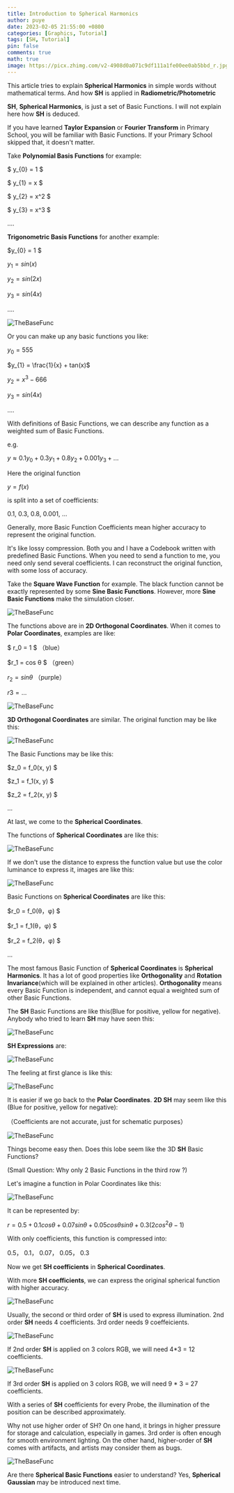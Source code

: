 ```yaml
---
title: Introduction to Spherical Harmonics
author: puye
date: 2023-02-05 21:55:00 +0800
categories: [Graphics, Tutorial]
tags: [SH, Tutorial]
pin: false
comments: true
math: true
image: https://picx.zhimg.com/v2-4908d0a071c9df111a1fe00ee0ab5bbd_r.jpg
---
```


This article tries to explain **Spherical Harmonics** in simple words without mathematical terms. And how **SH** is applied in **Radiometric/Photometric**

**SH**, **Spherical Harmonics**, is just a set of Basic Functions. I will not explain here how **SH** is deduced.

If you have learned **Taylor Expansion** or **Fourier Transform** in Primary School, you will be familiar with Basic Functions. If your Primary School skipped that, it doesn't matter.

Take **Polynomial Basis Functions** for example:

$ y_{0} = 1 $

$ y_{1} = x $

$ y_{2} = x^2 $

$ y_{3} = x^3 $

....

**Trigonometric Basis Functions** for another example:

$y_{0} = 1 $

$y_{1} = sin(x)$

$y_{2} = sin(2x)$

$y_{3} = sin(4x)$

....

![TheBaseFunc](https://pic1.zhimg.com/v2-ab9c4891e80f3ac3f68713e74e16fde4_r.jpg)



Or you can make up any basic functions you like:

$y_{0} = 555$

$y_{1} = \frac{1}{x} + tan(x)$

$y_{2} = x^3 - 666$

$y_{3} = sin(4x)$

....

With definitions of Basic Functions, we can describe any function as a weighted sum of Basic Functions.

e.g.

$y \approx 0.1 y_0 + 0.3 y_1 + 0.8 y_2 + 0.001 y_3+...$

Here the original function

$y = f(x)$

is split into a set of coefficients:

0.1, 0.3, 0.8, 0.001, ...

Generally, more Basic Function Coefficients mean higher accuracy to represent the original function.

It's like lossy compression. Both you and I have a Codebook written with predefined Basic Functions. When you need to send a function to me, you need only send several coefficients. I can reconstruct the original function, with some loss of accuracy.

Take the **Square Wave Function** for example. The black function cannot be exactly represented by some **Sine Basic Functions**. However, more **Sine Basic Functions** make the simulation closer.

![TheBaseFunc](https://pic2.zhimg.com/v2-87770114c85764fece35bfb23e2c00b5_r.jpg)

The functions above are in **2D Orthogonal Coordinates**. When it comes to **Polar Coordinates**, examples are like:


$ r_0 = 1 $ （blue）

$r_1 = cos θ $ （green）

$r_2 = sin θ$ （purple）

$r3 = ...$

![TheBaseFunc](https://pic2.zhimg.com/v2-9c39b11a8583211922f25dab5720f3c9_r.jpg)

**3D Orthogonal Coordinates** are similar. The original function may be like this:

![TheBaseFunc](https://pic1.zhimg.com/v2-9af6a90dc9574af5b23adc4c005d59b4_r.jpg)

The Basic Functions may be like this:

$z_0 = f_0(x, y) $

$z_1 = f_1(x, y) $

$z_2 = f_2(x, y) $

...

At last, we come to the **Spherical Coordinates**.

The functions of **Spherical Coordinates** are like this:

![TheBaseFunc](https://pic4.zhimg.com/v2-17b532bdb46a0d30b9eaf0e45f2df733_b.jpg)


If we don't use the distance to express the function value but use the color luminance to express it, images are like this:

![TheBaseFunc](https://pic1.zhimg.com/v2-663f3ac6abb50526a2019acb0c1b28b0_r.jpg)

Basic Functions on **Spherical Coordinates** are like this:

$r_0 = f_0(θ，φ) $

$r_1 = f_1(θ，φ) $

$r_2 = f_2(θ，φ) $

...

The most famous Basic Function of **Spherical Coordinates** is **Spherical Harmonics**. It has a lot of good properties like **Orthogonality** and **Rotation Invariance**(which will be explained in other articles). **Orthogonality** means every Basic Function is independent, and cannot equal a weighted sum of other Basic Functions.

The **SH** Basic Functions are like this(Blue for positive, yellow for negative). Anybody who tried to learn **SH** may have seen this:


![TheBaseFunc](https://pic3.zhimg.com/v2-1ea9c5bac926b47e7410a4a73a91070a_r.jpg)


**SH Expressions** are:

![TheBaseFunc](https://pic1.zhimg.com/v2-096dacfb295b80bd42ccab4e07512c3c_b.jpg)


The feeling at first glance is like this:

![TheBaseFunc](https://pic3.zhimg.com/v2-6540b01fe06220d21a78870a89a46e06_b.jpg)

It is easier if we go back to the **Polar Coordinates**. **2D SH** may seem like this (Blue for positive, yellow for negative):

（Coefficients are not accurate, just for schematic purposes）

![TheBaseFunc](https://pic3.zhimg.com/v2-a23b03aaed71ad57e133211ef4d19afe_r.jpg)

Things become easy then. Does this lobe seem like the 3D **SH** Basic Functions?

(Small Question: Why only 2 Basic Functions in the third row ?)

Let's imagine a function in Polar Coordinates like this:

![TheBaseFunc](https://pic4.zhimg.com/v2-2942f917515e32af8d65d75ea85cc27b_r.jpg)

It can be represented by:

$r = 0.5 + 0.1 cos θ + 0.07 sin θ + 0.05 cos θ sin θ + 0.3(2cos^2θ - 1)$

With only coefficients, this function is compressed into:

0.5， 0.1， 0.07， 0.05， 0.3

Now we get **SH coefficients** in **Spherical Coordinates**.

With more **SH coefficients**, we can express the original spherical function with higher accuracy.

![TheBaseFunc](https://pic2.zhimg.com/v2-447fa3cffce97c4d95fd924c3e4ce5b9_r.jpg)

Usually, the second or third order of **SH** is used to express illumination. 2nd order **SH** needs 4 coefficients. 3rd order needs 9 coeffeicients.

![TheBaseFunc](https://pic4.zhimg.com/v2-411c4a303d19cd6ce40427c044f21817_b.jpg)

If 2nd order **SH** is applied on 3 colors RGB, we will need 4*3 = 12 coefficients.

![TheBaseFunc](https://pic3.zhimg.com/v2-288c6cb3e93e89bc4084945d3ae2225a_r.jpg)

If 3rd order **SH** is applied on 3 colors RGB, we will need 9 * 3 = 27 coefficients.

With a series of **SH** coefficients for every Probe, the illumination of the position can be described approximately.

Why not use higher order of SH? On one hand, it brings in higher pressure for storage and calculation, especially in games. 3rd order is often enough for smooth environment lighting. On the other hand, higher-order of **SH** comes with artifacts, and artists may consider them as bugs.


![TheBaseFunc](https://pic4.zhimg.com/v2-70396fd2f0a9c3d2842a0c1dae9bfadf_r.jpg)

Are there **Spherical Basic Functions** easier to understand? Yes, **Spherical Gaussian** may be introduced next time.


